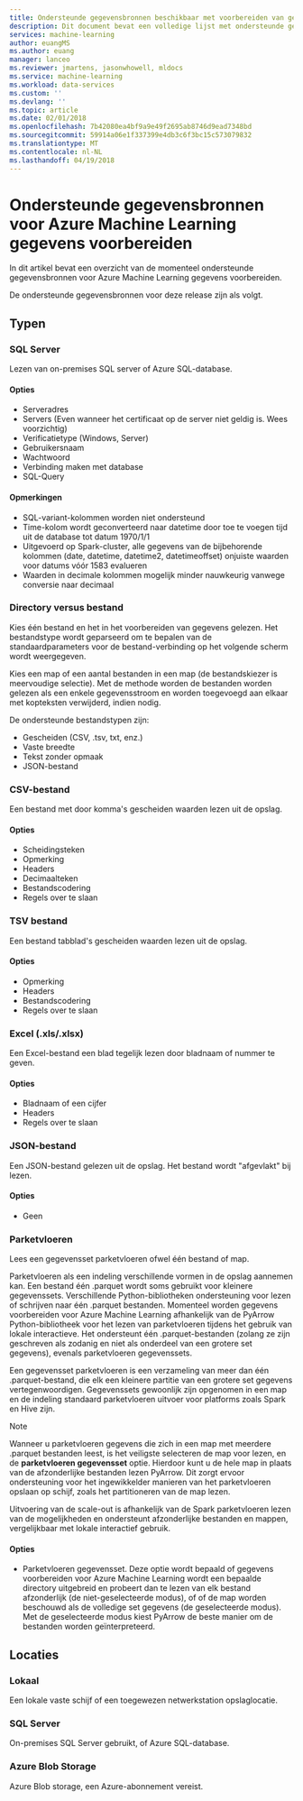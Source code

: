 ```yaml
---
title: Ondersteunde gegevensbronnen beschikbaar met voorbereiden van gegevens van Azure Machine Learning | Microsoft Docs
description: Dit document bevat een volledige lijst met ondersteunde gegevensbronnen beschikbaar voor het voorbereiden van gegevens van Azure Machine Learning.
services: machine-learning
author: euangMS
ms.author: euang
manager: lanceo
ms.reviewer: jmartens, jasonwhowell, mldocs
ms.service: machine-learning
ms.workload: data-services
ms.custom: ''
ms.devlang: ''
ms.topic: article
ms.date: 02/01/2018
ms.openlocfilehash: 7b42080ea4bf9a9e49f2695ab8746d9ead7348bd
ms.sourcegitcommit: 59914a06e1f337399e4db3c6f3bc15c573079832
ms.translationtype: MT
ms.contentlocale: nl-NL
ms.lasthandoff: 04/19/2018
---
```

# <a name="supported-data-sources-for-azure-machine-learning-data-preparation"></a>Ondersteunde gegevensbronnen voor Azure Machine Learning gegevens voorbereiden 
In dit artikel bevat een overzicht van de momenteel ondersteunde gegevensbronnen voor Azure Machine Learning gegevens voorbereiden.

De ondersteunde gegevensbronnen voor deze release zijn als volgt.

## <a name="types"></a>Typen 

### <a name="sql-server"></a>SQL Server
Lezen van on-premises SQL server of Azure SQL-database.

#### <a name="options"></a>Opties
- Serveradres
- Servers (Even wanneer het certificaat op de server niet geldig is. Wees voorzichtig)
- Verificatietype (Windows, Server)
- Gebruikersnaam
- Wachtwoord
- Verbinding maken met database
- SQL-Query

#### <a name="notes"></a>Opmerkingen
- SQL-variant-kolommen worden niet ondersteund
- Time-kolom wordt geconverteerd naar datetime door toe te voegen tijd uit de database tot datum 1970/1/1
- Uitgevoerd op Spark-cluster, alle gegevens van de bijbehorende kolommen (date, datetime, datetime2, datetimeoffset) onjuiste waarden voor datums vóór 1583 evalueren
- Waarden in decimale kolommen mogelijk minder nauwkeurig vanwege conversie naar decimaal

### <a name="directory-vs-file"></a>Directory versus bestand
Kies één bestand en het in het voorbereiden van gegevens gelezen. Het bestandstype wordt geparseerd om te bepalen van de standaardparameters voor de bestand-verbinding op het volgende scherm wordt weergegeven.

Kies een map of een aantal bestanden in een map (de bestandskiezer is meervoudige selectie). Met de methode worden de bestanden worden gelezen als een enkele gegevensstroom en worden toegevoegd aan elkaar met kopteksten verwijderd, indien nodig.

De ondersteunde bestandstypen zijn:
- Gescheiden (CSV, .tsv, txt, enz.)
- Vaste breedte
- Tekst zonder opmaak
- JSON-bestand

### <a name="csv-file"></a>CSV-bestand
Een bestand met door komma's gescheiden waarden lezen uit de opslag.

#### <a name="options"></a>Opties
- Scheidingsteken
- Opmerking
- Headers
- Decimaalteken
- Bestandscodering
- Regels over te slaan

### <a name="tsv-file"></a>TSV bestand
Een bestand tabblad's gescheiden waarden lezen uit de opslag.

#### <a name="options"></a>Opties
- Opmerking
- Headers
- Bestandscodering
- Regels over te slaan

### <a name="excel-xlsxlsx"></a>Excel (.xls/.xlsx)
Een Excel-bestand een blad tegelijk lezen door bladnaam of nummer te geven.

#### <a name="options"></a>Opties
- Bladnaam of een cijfer
- Headers
- Regels over te slaan

### <a name="json-file"></a>JSON-bestand
Een JSON-bestand gelezen uit de opslag. Het bestand wordt "afgevlakt" bij lezen.

#### <a name="options"></a>Opties
- Geen

### <a name="parquet"></a>Parketvloeren
Lees een gegevensset parketvloeren ofwel één bestand of map.

Parketvloeren als een indeling verschillende vormen in de opslag aannemen kan. Een bestand één .parquet wordt soms gebruikt voor kleinere gegevenssets. Verschillende Python-bibliotheken ondersteuning voor lezen of schrijven naar één .parquet bestanden. Momenteel worden gegevens voorbereiden voor Azure Machine Learning afhankelijk van de PyArrow Python-bibliotheek voor het lezen van parketvloeren tijdens het gebruik van lokale interactieve. Het ondersteunt één .parquet-bestanden (zolang ze zijn geschreven als zodanig en niet als onderdeel van een grotere set gegevens), evenals parketvloeren gegevenssets.

Een gegevensset parketvloeren is een verzameling van meer dan één .parquet-bestand, die elk een kleinere partitie van een grotere set gegevens vertegenwoordigen. Gegevenssets gewoonlijk zijn opgenomen in een map en de indeling standaard parketvloeren uitvoer voor platforms zoals Spark en Hive zijn.

>[!NOTE]
>Wanneer u parketvloeren gegevens die zich in een map met meerdere .parquet bestanden leest, is het veiligste selecteren de map voor lezen, en de **parketvloeren gegevensset** optie. Hierdoor kunt u de hele map in plaats van de afzonderlijke bestanden lezen PyArrow. Dit zorgt ervoor ondersteuning voor het ingewikkelder manieren van het parketvloeren opslaan op schijf, zoals het partitioneren van de map lezen.

Uitvoering van de scale-out is afhankelijk van de Spark parketvloeren lezen van de mogelijkheden en ondersteunt afzonderlijke bestanden en mappen, vergelijkbaar met lokale interactief gebruik.

#### <a name="options"></a>Opties
- Parketvloeren gegevensset. Deze optie wordt bepaald of gegevens voorbereiden voor Azure Machine Learning wordt een bepaalde directory uitgebreid en probeert dan te lezen van elk bestand afzonderlijk (de niet-geselecteerde modus), of of de map worden beschouwd als de volledige set gegevens (de geselecteerde modus). Met de geselecteerde modus kiest PyArrow de beste manier om de bestanden worden geïnterpreteerd.


## <a name="locations"></a>Locaties
### <a name="local"></a>Lokaal
Een lokale vaste schijf of een toegewezen netwerkstation opslaglocatie.

### <a name="sql-server"></a>SQL Server
On-premises SQL Server gebruikt, of Azure SQL-database.

### <a name="azure-blob-storage"></a>Azure Blob Storage
Azure Blob storage, een Azure-abonnement vereist.

